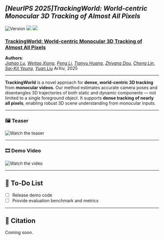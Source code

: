 ## ___***[NeurIPS 2025]TrackingWorld: World-centric Monocular 3D Tracking of Almost All Pixels***___

![Version](https://img.shields.io/badge/version-1.0.2-blue)  <a href=''><img src='https://img.shields.io/badge/arXiv-xxxx.xxxx-b31b1b.svg'></a>  <a href=''><img src='https://img.shields.io/badge/Project-Page-Green'></a>  

### [**TrackingWorld: World-centric Monocular 3D Tracking of Almost All Pixels**]()

**Authors**:  
[*Jiahao Lu*](https://github.com/jiah-cloud), [*Weitao Xiong*](https://openreview.net/profile?id=~Weitao_Xiong1), [*Peng Li*](https://scholar.google.com/citations?user=8eTLCkwAAAAJ&hl=zh-CN),  [*Tianyu Huang*](https://scholar.google.com/citations?view_op=list_works&hl=en&user=nhbSplwAAAAJ),  [*Zhiyang Dou*](https://frank-zy-dou.github.io/), [*Cheng Lin*](https://clinplayer.github.io/),  [*Sai-Kit Yeung*](https://saikit.org/index.html), [*Yuan Liu*](https://liuyuan-pal.github.io/)  ArXiv, 2025

---

**TrackingWorld** is a novel approach for **dense, world-centric 3D tracking** from **monocular videos**. Our method estimates accurate camera poses and disentangles 3D trajectories of both static and dynamic components — not limited to a single foreground object. It supports **dense tracking of nearly all pixels**, enabling robust 3D scene understanding from monocular inputs.

---

### 🖼️ Teaser

![Watch the teaser](assets/vis1_00.png)

---

### 🎞️ Demo Video

![Watch the video](assets/TrackingWorld_video.gif)

---

## 🔧 To-Do List

- [ ] Release demo code
- [ ] Provide evaluation benchmark and metrics

---

## 📄 Citation

Coming soon.


